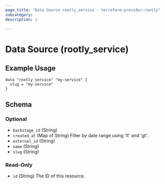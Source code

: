 ```yaml
---
page_title: "Data Source rootly_service - terraform-provider-rootly"
subcategory:
description: |-
    
---
```


# Data Source (rootly_service)



## Example Usage

```shell
data "rootly_service" "my-service" {
  slug = "my-service"
}
```

<!-- schema generated by tfplugindocs -->
## Schema

### Optional

- `backstage_id` (String)
- `created_at` (Map of String) Filter by date range using 'lt' and 'gt'.
- `external_id` (String)
- `name` (String)
- `slug` (String)

### Read-Only

- `id` (String) The ID of this resource.
